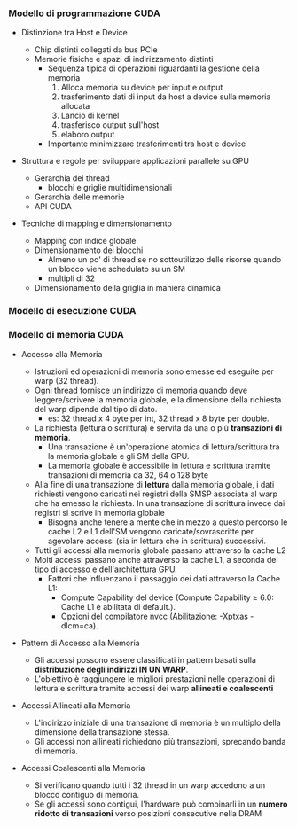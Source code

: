 ### Modello di programmazione CUDA
- Distinzione tra Host e Device
    - Chip distinti collegati da bus PCIe
    - Memorie fisiche e spazi di indirizzamento distinti
        - Sequenza tipica di operazioni riguardanti la gestione della memoria 
            1. Alloca memoria su device per input e output 
            2. trasferimento dati di input da host a device sulla memoria allocata
            3. Lancio di kernel
            4. trasferisco output sull'host
            5. elaboro output
        - Importante minimizzare trasferimenti tra host e device

- Struttura e regole per sviluppare applicazioni parallele su GPU
    - Gerarchia dei thread
        - blocchi e griglie multidimensionali
    - Gerarchia delle memorie
    - API CUDA

- Tecniche di mapping e dimensionamento
    - Mapping con indice globale
    - Dimensionamento dei blocchi
        - Almeno un po' di thread se no sottoutilizzo delle risorse quando un blocco viene schedulato su un SM
        - multipli di 32
    - Dimensionamento della griglia in maniera dinamica 
    
### Modello di esecuzione CUDA




### Modello di memoria CUDA
- Accesso alla Memoria
    - Istruzioni ed operazioni di memoria sono emesse ed eseguite per warp (32 thread).
    - Ogni thread fornisce un indirizzo di memoria quando deve leggere/scrivere la memoria globale, e la dimensione della richiesta del warp dipende dal tipo di dato.
        - es: 32 thread x 4 byte per int, 32 thread x 8 byte per double.
    - La richiesta (lettura o scrittura) è servita da una o più **transazioni di memoria**.
        - Una transazione è un'operazione atomica di lettura/scrittura tra la memoria globale e gli SM della GPU.
        - La memoria globale è accessibile in lettura e scrittura tramite transazioni di memoria da 32, 64 o 128 byte
    - Alla fine di una transazione di **lettura** dalla memoria globale, i dati richiesti vengono caricati nei registri della SMSP associata al warp che ha emesso la richiesta. In una transazione di scrittura invece dai registri si scrive in memoria globale
        - Bisogna anche tenere a mente che in mezzo a questo percorso le cache L2 e L1 dell'SM vengono caricate/sovrascritte per agevolare accessi (sia in lettura che in scrittura) successivi.
    - Tutti gli accessi alla memoria globale passano attraverso la cache L2
    - Molti accessi passano anche attraverso la cache L1, a seconda del tipo di accesso e dell'architettura GPU.
        - Fattori che influenzano il passaggio dei dati attraverso la Cache L1:
            - Compute Capability del device (Compute Capability ≥ 6.0: Cache L1 è abilitata di default.).
            - Opzioni del compilatore nvcc (Abilitazione: -Xptxas -dlcm=ca).

- Pattern di Accesso alla Memoria
    - Gli accessi possono essere classificati in pattern basati sulla **distribuzione degli indirizzi IN UN WARP**.
    - L'obiettivo è raggiungere le migliori prestazioni nelle operazioni di lettura e scrittura tramite accessi dei warp **allineati e coalescenti**

- Accessi Allineati alla Memoria
    - L'indirizzo iniziale di una transazione di memoria è un multiplo della dimensione della transazione stessa.
    - Gli accessi non allineati richiedono più transazioni, sprecando banda di memoria.

- Accessi Coalescenti alla Memoria
    - Si verificano quando tutti i 32 thread in un warp accedono a un blocco contiguo di memoria.
    - Se gli accessi sono contigui, l'hardware può combinarli in un **numero ridotto di transazioni** verso posizioni consecutive nella DRAM